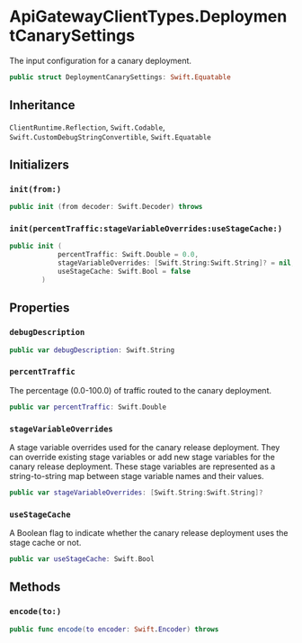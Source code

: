 # ApiGatewayClientTypes.DeploymentCanarySettings

The input configuration for a canary deployment.

``` swift
public struct DeploymentCanarySettings: Swift.Equatable 
```

## Inheritance

`ClientRuntime.Reflection`, `Swift.Codable`, `Swift.CustomDebugStringConvertible`, `Swift.Equatable`

## Initializers

### `init(from:)`

``` swift
public init (from decoder: Swift.Decoder) throws 
```

### `init(percentTraffic:stageVariableOverrides:useStageCache:)`

``` swift
public init (
            percentTraffic: Swift.Double = 0.0,
            stageVariableOverrides: [Swift.String:Swift.String]? = nil,
            useStageCache: Swift.Bool = false
        )
```

## Properties

### `debugDescription`

``` swift
public var debugDescription: Swift.String 
```

### `percentTraffic`

The percentage (0.0-100.0) of traffic routed to the canary deployment.

``` swift
public var percentTraffic: Swift.Double
```

### `stageVariableOverrides`

A stage variable overrides used for the canary release deployment. They can override existing stage variables or add new stage variables for the canary release deployment. These stage variables are represented as a string-to-string map between stage variable names and their values.

``` swift
public var stageVariableOverrides: [Swift.String:Swift.String]?
```

### `useStageCache`

A Boolean flag to indicate whether the canary release deployment uses the stage cache or not.

``` swift
public var useStageCache: Swift.Bool
```

## Methods

### `encode(to:)`

``` swift
public func encode(to encoder: Swift.Encoder) throws 
```
